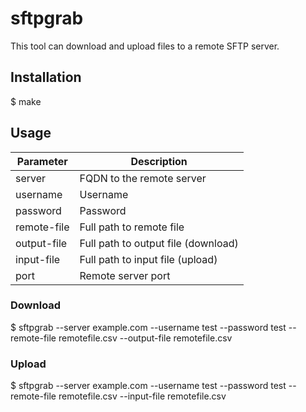 # sftpgrab

This tool can download and upload files to a remote SFTP server.

## Installation

$ make

## Usage

| Parameter | Description |
| --------- | ----------- |
| server | FQDN to the remote server |
| username | Username |
| password | Password |
| remote-file | Full path to remote file |
| output-file | Full path to output file (download) |
| input-file | Full path to input file (upload) |
| port | Remote server port |

### Download

$ sftpgrab --server example.com --username test --password test --remote-file remotefile.csv --output-file remotefile.csv

### Upload

$ sftpgrab --server example.com --username test --password test --remote-file remotefile.csv --input-file remotefile.csv

